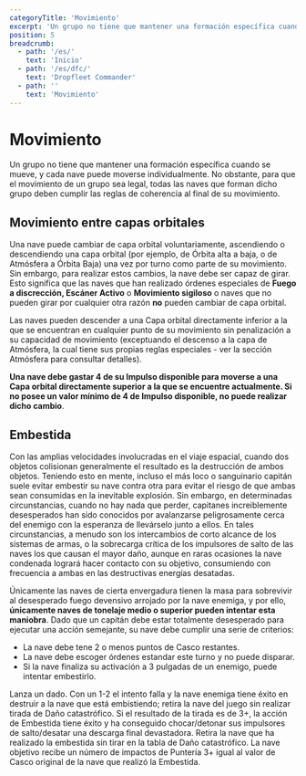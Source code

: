 ```yaml
---
categoryTitle: 'Movimiento'
excerpt: 'Un grupo no tiene que mantener una formación específica cuando se mueve, y cada nave puede moverse individualmente.'
position: 5
breadcrumb:
  - path: '/es/'
    text: 'Inicio'
  - path: '/es/dfc/'
    text: 'Dropfleet Commander'
  - path: ''
    text: 'Movimiento'
---
```


# Movimiento

Un grupo no tiene que mantener una formación específica cuando se mueve, y cada nave puede moverse individualmente. No obstante, para que el movimiento de un grupo sea legal, todas las naves que forman dicho grupo deben cumplir las reglas de coherencia al final de su movimiento.

## Movimiento entre capas orbitales

Una nave puede cambiar de capa orbital voluntariamente, ascendiendo o descendiendo una capa orbital (por ejemplo, de Órbita alta a baja, o de Atmósfera a Órbita Baja) una vez por turno como parte de su movimiento. Sin embargo, para realizar estos cambios, la nave debe ser capaz de girar. Esto significa que las naves que han realizado órdenes especiales de **Fuego a discrección, Escáner Activo** o **Movimiento sigiloso** o naves que no pueden girar por cualquier otra razón **no** pueden cambiar de capa orbital.

Las naves pueden descender a una Capa orbital directamente inferior a la que se encuentran en cualquier punto de su movimiento sin penalización a su capacidad de movimiento (exceptuando el descenso a la capa de Atmósfera, la cual tiene sus propias reglas especiales - ver la sección Atmósfera para consultar detalles).

**Una nave debe gastar 4 de su Impulso disponible para moverse a una Capa orbital directamente superior a la que se encuentre actualmente. Si no posee un valor mínimo de 4 de Impulso disponible, no puede realizar dicho cambio**.

## Embestida

Con las amplias velocidades involucradas en el viaje espacial, cuando dos objetos colisionan generalmente el resultado es la destrucción de ambos objetos. Teniendo esto en mente, incluso el más loco o sanguinario capitán suele evitar embestir su nave contra otra para evitar el riesgo de que ambas sean consumidas en la inevitable explosión. Sin embargo, en determinadas circunstancias, cuando no hay nada que perder, capitanes increiblemente desesperados han sido conocidos por avalanzarse peligrosamente cerca del enemigo con la esperanza de llevárselo junto a ellos. En tales circunstancias, a menudo son los intercambios de corto alcance de los sistemas de armas, o la sobrecarga crítica de los impulsores de salto de las naves los que causan el mayor daño, aunque en raras ocasiones la nave condenada logrará hacer contacto con su objetivo, consumiendo con frecuencia a ambas en las destructivas energías desatadas.

Únicamente las naves de cierta envergadura tienen la masa para sobrevivir al desesperado fuego devensivo arrojado por la nave enemiga, y por ello, **únicamente naves de tonelaje medio o superior pueden intentar esta maniobra**. Dado que un capitán debe estar totalmente desesperado para ejecutar una acción semejante, su nave debe cumplir una serie de criterios:

* La nave debe tene 2 o menos puntos de Casco restantes.
* La nave debe escoger órdenes estandar este turno y no puede disparar.
* Si la nave finaliza su activación a 3 pulgadas de un enemigo, puede intentar embestirlo.

Lanza un dado. Con un 1-2  el intento falla y la nave enemiga tiene éxito en destruir a la nave que está embistiendo; retira la nave del juego sin realizar tirada de Daño catastrófico. Si el resultado de la tirada es de 3+, la acción de Embestida tiene éxito y ha conseguido chocar/detonar sus impulsores de salto/desatar una descarga final devastadora. Retira la nave que ha realizado la embestida sin tirar en la tabla de Daño catastrófico. La nave objetivo recibe un número de impactos de Puntería 3+ igual al valor de Casco original de la nave que realizó la Embestida.
